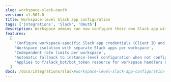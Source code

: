 ```yaml
---
slug: workspace-slack-oauth
version: v1.567.0
title: Workspace-level Slack app configuration
tags: ['Integrations', 'Slack', 'OAuth']
description: Workspace admins can now configure their own Slack app with workspace-specific OAuth credentials for better isolation and independent management.
features:
  [
    'Configure workspace-specific Slack app credentials (Client ID and Secret)',
    'Workspace isolation with separate Slack apps per workspace',
    'Independent rate limits per workspace',
    'Automatic fallback to instance-level configuration when not configured',
    'Applies to f/slack_bot/bot_token resource for workspace handlers and Slack approvals',
  ]
docs: /docs/integrations/slack#workspace-level-slack-app-configuration
---
```

